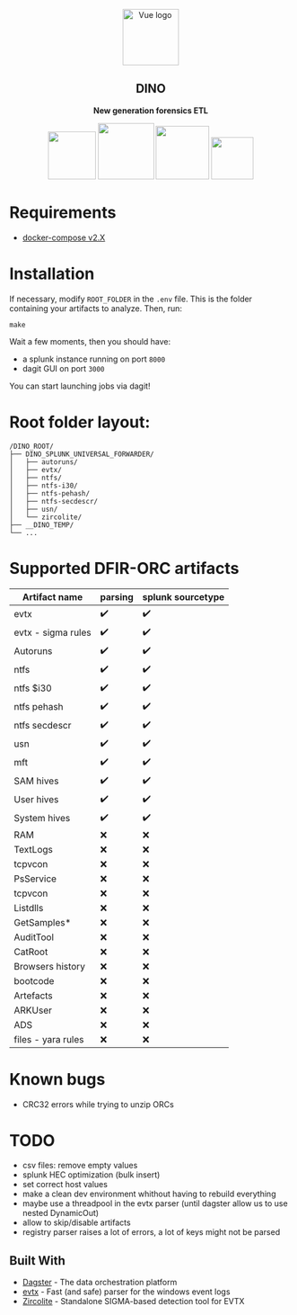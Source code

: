 <p align="center"><img width="100" src="https://user-images.githubusercontent.com/30180021/165300879-192aee12-2cba-4125-9137-af6450daa2d0.png" alt="Vue logo"></p>
<h2 align="center">DINO</h2>

<div align="center">
 <p>
  <strong>
   New generation forensics ETL
  </strong>
 </p>
 <p>
  <img width="85" src="https://img.shields.io/badge/%20imports-isort-%231674b1?style=flat&labelColor=ef8336">
  <img width="100" src="https://img.shields.io/badge/code%20style-black-000000.svg">
  <img width="95" src="https://img.shields.io/badge/security-bandit-yellow.svg">
  <img width="75" src="https://img.shields.io/badge/python-3.8-blue">
 </p>
</div>

# Requirements

- [docker-compose v2.X](https://github.com/docker/compose/releases/tag/v2.4.1)

# Installation

If necessary, modify `ROOT_FOLDER` in the `.env` file. This is the folder containing your artifacts to analyze.
Then, run:
```
make
```

Wait a few moments, then you should have:
- a splunk instance running on port `8000`
- dagit GUI on port `3000`

You can start launching jobs via dagit!

# Root folder layout:

```
/DINO_ROOT/
├── DINO_SPLUNK_UNIVERSAL_FORWARDER/
│   ├── autoruns/
│   ├── evtx/
│   ├── ntfs/
│   ├── ntfs-i30/
│   ├── ntfs-pehash/
│   ├── ntfs-secdescr/
│   ├── usn/
│   └── zircolite/
├── __DINO_TEMP/
└── ...

```
# Supported DFIR-ORC artifacts

|Artifact name | parsing | splunk sourcetype|
|--|--|--|
|evtx | :heavy_check_mark: | :heavy_check_mark:|
|evtx - sigma rules | :heavy_check_mark: | :heavy_check_mark:|
|Autoruns | :heavy_check_mark: | :heavy_check_mark:|
|ntfs | :heavy_check_mark: | :heavy_check_mark:|
|ntfs $i30 | :heavy_check_mark: | :heavy_check_mark:|
|ntfs pehash | :heavy_check_mark: | :heavy_check_mark:|
|ntfs secdescr | :heavy_check_mark: | :heavy_check_mark:|
|usn | :heavy_check_mark: | :heavy_check_mark:|
|mft | :heavy_check_mark: | :heavy_check_mark:|
|SAM hives | :heavy_check_mark: | :heavy_check_mark:|
|User hives | :heavy_check_mark: | :heavy_check_mark:|
|System hives | :heavy_check_mark: | :heavy_check_mark:|
|RAM | :x: | :x:|
|TextLogs | :x: | :x:|
|tcpvcon | :x: | :x:|
|PsService | :x: | :x:|
|tcpvcon | :x: | :x:|
|Listdlls | :x: | :x:|
|GetSamples* | :x: | :x:|
|AuditTool | :x: | :x:|
|CatRoot | :x: | :x:|
|Browsers history | :x: | :x:|
|bootcode | :x: | :x:|
|Artefacts | :x: | :x:|
|ARKUser | :x: | :x:|
|ADS | :x: | :x:|
|files - yara rules | :x: | :x:|

# Known bugs

- CRC32 errors while trying to unzip ORCs

# TODO

- csv files: remove empty values
- splunk HEC optimization (bulk insert)
- set correct host values
- make a clean dev environment whithout having to rebuild everything
- maybe use a threadpool in the evtx parser (until dagster allow us to use nested DynamicOut)
- allow to skip/disable artifacts
- registry parser raises a lot of errors, a lot of keys might not be parsed


## Built With

* [Dagster](https://dagster.io/) - The data orchestration platform
* [evtx](https://github.com/omerbenamram/evtx) - Fast (and safe) parser for the windows event logs
* [Zircolite](https://github.com/wagga40/Zircolite) - Standalone SIGMA-based detection tool for EVTX
